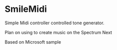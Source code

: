 # SmileMidi

Simple Midi controller controlled tone generator.

Plan on using to create music on the Spectrum Next

Based on Microsoft sample
